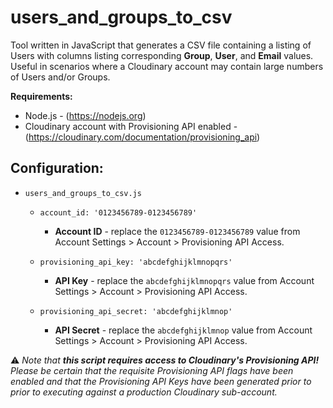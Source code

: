 # users_and_groups_to_csv

Tool written in JavaScript that generates a CSV file containing a listing of Users with columns listing corresponding **Group**, **User**, and **Email** values. Useful in scenarios where a Cloudinary account may contain large numbers of Users and/or Groups.

**Requirements:**
- Node.js - (https://nodejs.org)
- Cloudinary account with Provisioning API enabled - (https://cloudinary.com/documentation/provisioning_api)

## Configuration:

- `users_and_groups_to_csv.js`

  - `account_id: '0123456789-0123456789'`
  
    - **Account ID** - replace the `0123456789-0123456789` value from Account Settings > Account > Provisioning API Access.
    
  - `provisioning_api_key: 'abcdefghijklmnopqrs'`
  
    - **API Key** - replace the `abcdefghijklmnopqrs` value from Account Settings > Account > Provisioning API Access.
    
  - `provisioning_api_secret: 'abcdefghijklmnop'`
  
    - **API Secret** - replace the `abcdefghijklmnop` value from Account Settings > Account > Provisioning API Access.

:warning: *Note that **this script requires access to Cloudinary's Provisioning API!** Please be certain that the requisite Provisioning API flags have been enabled and that the Provisioning API Keys have been generated prior to prior to executing against a production Cloudinary sub-account.*
